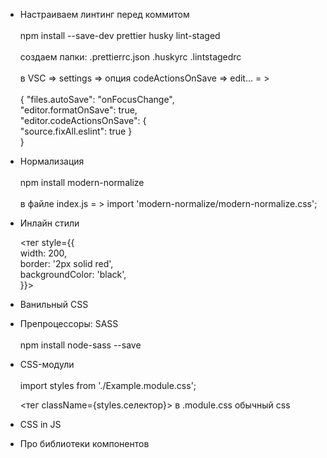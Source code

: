 - Настраиваем линтинг перед коммитом \
   \
  npm install --save-dev prettier husky lint-staged \
   \
  создаем папки: .prettierrc.json .huskyrc .lintstagedrc \
   \
  в VSC => settings => опция codeActionsOnSave => edit... = > \
   \
  { "files.autoSave": "onFocusChange", \
  "editor.formatOnSave": true, \
  "editor.codeActionsOnSave": { \
  "source.fixAll.eslint": true } \
  }
- Нормализация \
   \
  npm install modern-normalize \
   \
  в файле index.js = > import 'modern-normalize/modern-normalize.css';

- Инлайн стили

  <тег style={{ \
   width: 200, \
   border: '2px solid red', \
   backgroundColor: 'black', \
   }}>

- Ванильный CSS
- Препроцессоры: SASS \
   \
  npm install node-sass --save

- CSS-модули \
   \
  import styles from './Example.module.css';

  <тег className={styles.селектор}> в .module.css обычный css

- CSS in JS
- Про библиотеки компонентов
